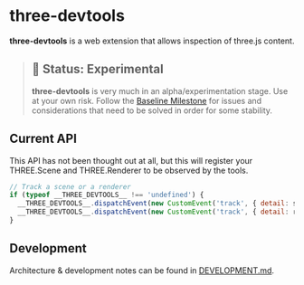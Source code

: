 # three-devtools

**three-devtools** is a web extension that allows inspection of three.js content.

> ## 🚨 Status: Experimental
> **three-devtools** is very much in an alpha/experimentation stage. Use at your own risk. Follow the [Baseline Milestone](https://github.com/jsantell/three-devtools/milestone/1) for issues and considerations that need to be solved in order for some stability.

## Current API

This API has not been thought out at all, but this will register your
THREE.Scene and THREE.Renderer to be observed by the tools.

```js
// Track a scene or a renderer
if (typeof __THREE_DEVTOOLS__ !== 'undefined') {
  __THREE_DEVTOOLS__.dispatchEvent(new CustomEvent('track', { detail: scene }));
  __THREE_DEVTOOLS__.dispatchEvent(new CustomEvent('track', { detail: renderer }));
}
```

## Development

Architecture & development notes can be found in [DEVELOPMENT.md](DEVELOPMENT.md).
